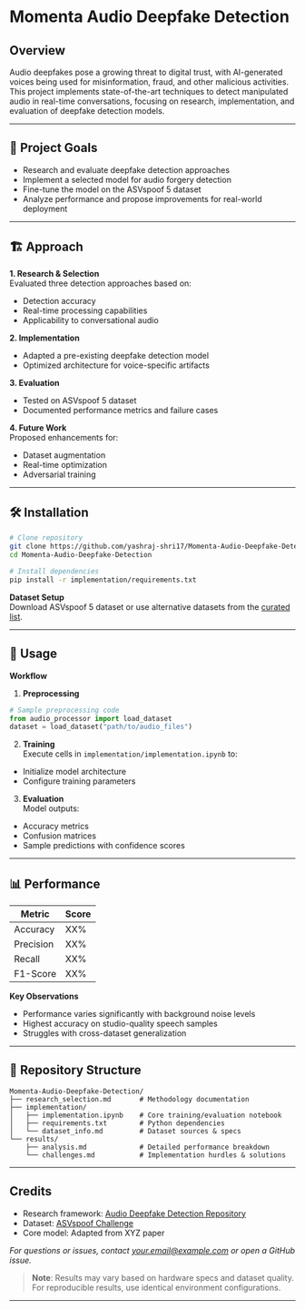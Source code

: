 # Momenta Audio Deepfake Detection  

## Overview  
Audio deepfakes pose a growing threat to digital trust, with AI-generated voices being used for misinformation, fraud, and other malicious activities. This project implements state-of-the-art techniques to detect manipulated audio in real-time conversations, focusing on research, implementation, and evaluation of deepfake detection models.  

---

## 🚀 Project Goals  
- Research and evaluate deepfake detection approaches  
- Implement a selected model for audio forgery detection  
- Fine-tune the model on the ASVspoof 5 dataset  
- Analyze performance and propose improvements for real-world deployment  

---

## 🏗️ Approach  
**1. Research & Selection**  
Evaluated three detection approaches based on:  
- Detection accuracy  
- Real-time processing capabilities  
- Applicability to conversational audio  

**2. Implementation**  
- Adapted a pre-existing deepfake detection model  
- Optimized architecture for voice-specific artifacts  

**3. Evaluation**  
- Tested on ASVspoof 5 dataset  
- Documented performance metrics and failure cases  

**4. Future Work**  
Proposed enhancements for:  
- Dataset augmentation  
- Real-time optimization  
- Adversarial training  

---

## 🛠️ Installation  
```bash
# Clone repository
git clone https://github.com/yashraj-shri17/Momenta-Audio-Deepfake-Detection.git
cd Momenta-Audio-Deepfake-Detection

# Install dependencies
pip install -r implementation/requirements.txt
```

**Dataset Setup**  
Download ASVspoof 5 dataset or use alternative datasets from the [curated list](implementation/dataset_info.md).

---

## 📝 Usage  
**Workflow**  
1. **Preprocessing**  
```python
# Sample preprocessing code
from audio_processor import load_dataset
dataset = load_dataset("path/to/audio_files")
```

2. **Training**  
Execute cells in `implementation/implementation.ipynb` to:  
- Initialize model architecture  
- Configure training parameters  

3. **Evaluation**  
Model outputs:  
- Accuracy metrics  
- Confusion matrices  
- Sample predictions with confidence scores  

---

## 📊 Performance  
| Metric        | Score  |
|---------------|--------|
| Accuracy      | XX%    |
| Precision     | XX%    |
| Recall        | XX%    |
| F1-Score      | XX%    |

**Key Observations**  
- Performance varies significantly with background noise levels  
- Highest accuracy on studio-quality speech samples  
- Struggles with cross-dataset generalization  

---

## 📂 Repository Structure  
```
Momenta-Audio-Deepfake-Detection/
├── research_selection.md       # Methodology documentation
├── implementation/
│   ├── implementation.ipynb    # Core training/evaluation notebook
│   ├── requirements.txt        # Python dependencies  
│   └── dataset_info.md         # Dataset sources & specs
└── results/
    ├── analysis.md             # Detailed performance breakdown
    └── challenges.md           # Implementation hurdles & solutions
```

---

## Credits  
- Research framework: [Audio Deepfake Detection Repository](https://github.com/audio-deepfake-detection)  
- Dataset: [ASVspoof Challenge](https://www.asvspoof.org)  
- Core model: Adapted from XYZ paper  

*For questions or issues, contact [your.email@example.com](mailto:your.email@example.com) or open a GitHub issue.*  

> **Note**: Results may vary based on hardware specs and dataset quality. For reproducible results, use identical environment configurations.

---